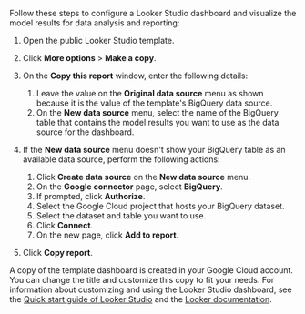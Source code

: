 Follow these steps to configure a Looker Studio dashboard and visualize the
model results for data analysis and reporting:

1. Open the public Looker Studio template.
1. Click **More options** > **Make a copy**.
1. On the **Copy this report** window, enter the following details:

    1. Leave the value on the **Original data source** menu as shown because it
       is the value of the template's BigQuery data source.
    1. On the **New data source** menu, select the name of the BigQuery table
       that contains the model results you want to use as the data source for
       the dashboard.

1. If the **New data source** menu doesn't show your BigQuery table as an
   available data source, perform the following actions:

    1. Click **Create data source** on the **New data source** menu.
    1. On the **Google connector** page, select **BigQuery**.
    1. If prompted, click **Authorize**.
    1. Select the Google Cloud project that hosts your BigQuery dataset.
    1. Select the dataset and table you want to use.
    1. Click **Connect**.
    1. On the new page, click **Add to report**.

1. Click **Copy report**.

A copy of the template dashboard is created in your Google Cloud account. You can change the title and customize this copy to fit your needs. For information about customizing and using the Looker Studio dashboard, see the [Quick start guide of Looker Studio](https://support.google.com/looker-studio/answer/9171315) and the [Looker documentation](https://cloud.google.com/looker/docs/intro).